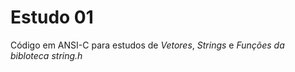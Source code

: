 # Estudo 01

Código em ANSI-C para estudos de *Vetores*, *Strings* e *Funções da bibloteca string.h*
